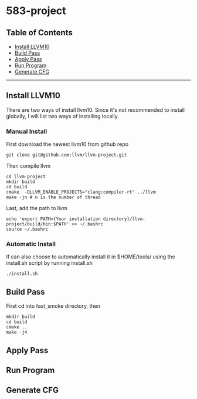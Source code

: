 # 583-project

## Table of Contents

* [Install LLVM10](#install-llvm10)
* [Build Pass](#build-pass)
* [Apply Pass](#apply-pass)
* [Run Program](#run-program)
* [Generate CFG](#generate-cfg)

---

## Install LLVM10

There are two ways of install llvm10. Since it's not recommended to install globally, I will list two ways of installing locally.

### Manual Install

First download the newest llvm10 from github repo

```script
git clone git@github.com:llvm/llvm-project.git
```

Then compile llvm

```script
cd llvm-project
mkdir build
cd build
cmake  -DLLVM_ENABLE_PROJECTS="clang;compiler-rt" ../llvm
make -jn # n is the number of thread
```

Last, add the path to llvm

```script
echo 'export PATH={Your installation directory}/llvm-project/build/bin:$PATH' >> ~/.bashrc
source ~/.bashrc
```

### Automatic Install

If can also choose to automatically install it in $HOME/tools/ using the install.sh script by running install.sh

```script
./install.sh
```

## Build Pass

First cd into fast_smoke directory, then

```script
mkdir build
cd build
cmake ..
make -j4
```

## Apply Pass

## Run Program

## Generate CFG
